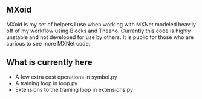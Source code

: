 ## MXoid

MXoid is my set of helpers I use when working with MXNet modeled heavily
off of my workflow using Blocks and Theano.
Currently this code is highly unstable and not developed for use by
others.
It is public for those who are curious to see more MXNet code.

## What is currently here

* A few extra cost operations in symbol.py
* A training loop in loop.py
* Extensions to the training loop in extensions.py
